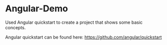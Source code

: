# Angular-Demo
Used Angular quickstart to create a project that shows some basic concepts.

Angular quickstart can be found here: https://github.com/angular/quickstart

